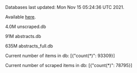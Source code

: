 Databases last updated: Mon Nov 15 05:24:36 UTC 2021. 

Available [here](https://github.com/cbeauhilton/ash-db/releases).

4.0M	unscraped.db

91M	abstracts.db

635M	abstracts_full.db

Current number of items in db:
[{"count(*)": 93309}]

Current number of scraped items in db:
[{"count(*)": 78795}]
